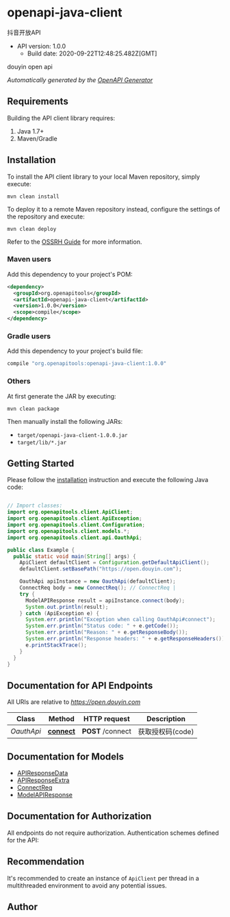 # openapi-java-client

抖音开放API
- API version: 1.0.0
  - Build date: 2020-09-22T12:48:25.482Z[GMT]

douyin open api


*Automatically generated by the [OpenAPI Generator](https://openapi-generator.tech)*


## Requirements

Building the API client library requires:
1. Java 1.7+
2. Maven/Gradle

## Installation

To install the API client library to your local Maven repository, simply execute:

```shell
mvn clean install
```

To deploy it to a remote Maven repository instead, configure the settings of the repository and execute:

```shell
mvn clean deploy
```

Refer to the [OSSRH Guide](http://central.sonatype.org/pages/ossrh-guide.html) for more information.

### Maven users

Add this dependency to your project's POM:

```xml
<dependency>
  <groupId>org.openapitools</groupId>
  <artifactId>openapi-java-client</artifactId>
  <version>1.0.0</version>
  <scope>compile</scope>
</dependency>
```

### Gradle users

Add this dependency to your project's build file:

```groovy
compile "org.openapitools:openapi-java-client:1.0.0"
```

### Others

At first generate the JAR by executing:

```shell
mvn clean package
```

Then manually install the following JARs:

* `target/openapi-java-client-1.0.0.jar`
* `target/lib/*.jar`

## Getting Started

Please follow the [installation](#installation) instruction and execute the following Java code:

```java

// Import classes:
import org.openapitools.client.ApiClient;
import org.openapitools.client.ApiException;
import org.openapitools.client.Configuration;
import org.openapitools.client.models.*;
import org.openapitools.client.api.OauthApi;

public class Example {
  public static void main(String[] args) {
    ApiClient defaultClient = Configuration.getDefaultApiClient();
    defaultClient.setBasePath("https://open.douyin.com");

    OauthApi apiInstance = new OauthApi(defaultClient);
    ConnectReq body = new ConnectReq(); // ConnectReq | 
    try {
      ModelAPIResponse result = apiInstance.connect(body);
      System.out.println(result);
    } catch (ApiException e) {
      System.err.println("Exception when calling OauthApi#connect");
      System.err.println("Status code: " + e.getCode());
      System.err.println("Reason: " + e.getResponseBody());
      System.err.println("Response headers: " + e.getResponseHeaders());
      e.printStackTrace();
    }
  }
}

```

## Documentation for API Endpoints

All URIs are relative to *https://open.douyin.com*

Class | Method | HTTP request | Description
------------ | ------------- | ------------- | -------------
*OauthApi* | [**connect**](docs/OauthApi.md#connect) | **POST** /connect | 获取授权码(code)


## Documentation for Models

 - [APIResponseData](docs/APIResponseData.md)
 - [APIResponseExtra](docs/APIResponseExtra.md)
 - [ConnectReq](docs/ConnectReq.md)
 - [ModelAPIResponse](docs/ModelAPIResponse.md)


## Documentation for Authorization

All endpoints do not require authorization.
Authentication schemes defined for the API:

## Recommendation

It's recommended to create an instance of `ApiClient` per thread in a multithreaded environment to avoid any potential issues.

## Author



